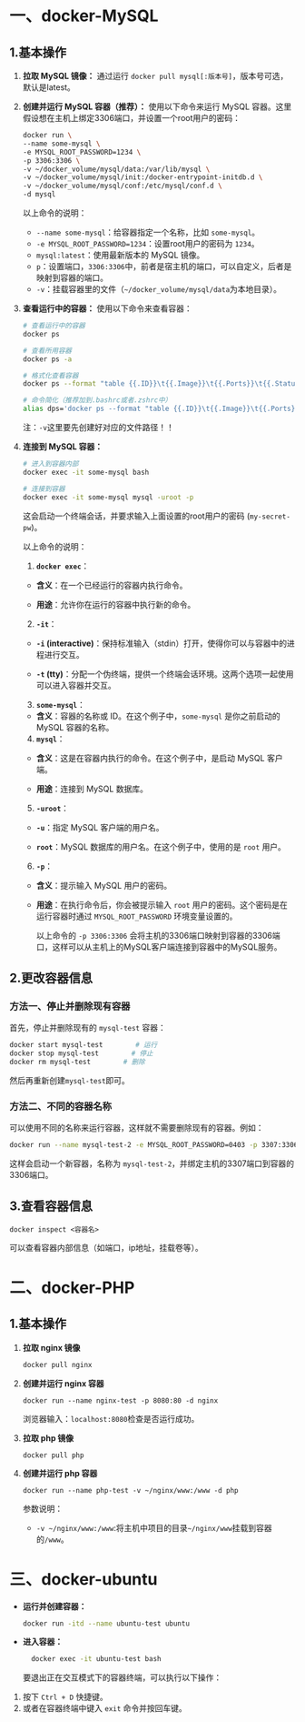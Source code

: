 # 一、docker-MySQL

## 1.基本操作

1. **拉取 MySQL 镜像：**
   通过运行 `docker pull mysql[:版本号]`，版本号可选，默认是latest。

2. **创建并运行 MySQL 容器（推荐）：**
   使用以下命令来运行 MySQL 容器。这里假设想在主机上绑定3306端口，并设置一个root用户的密码：
   
   ```bash
   docker run \
   --name some-mysql \
   -e MYSQL_ROOT_PASSWORD=1234 \
   -p 3306:3306 \
   -v ~/docker_volume/mysql/data:/var/lib/mysql \
   -v ~/docker_volume/mysql/init:/docker-entrypoint-initdb.d \
   -v ~/docker_volume/mysql/conf:/etc/mysql/conf.d \
   -d mysql
   ```
   
   以上命令的说明：
   
   - `--name some-mysql`：给容器指定一个名称，比如 `some-mysql`。
   - `-e MYSQL_ROOT_PASSWORD=1234`：设置root用户的密码为 `1234`。
   - `mysql:latest`：使用最新版本的 MySQL 镜像。
   - `p`：设置端口，`3306:3306`中，前者是宿主机的端口，可以自定义，后者是映射到容器的端口。
   - `-v`：挂载容器里的文件（`~/docker_volume/mysql/data`为本地目录）。

3. **查看运行中的容器：**
   使用以下命令来查看容器：
   
   ```bash
   # 查看运行中的容器
   docker ps
   
   # 查看所用容器
   docker ps -a 
   
   # 格式化查看容器
   docker ps --format "table {{.ID}}\t{{.Image}}\t{{.Ports}}\t{{.Status}}\t{{.Names}}"
   
   # 命令简化（推荐加到.bashrc或者.zshrc中）
   alias dps='docker ps --format "table {{.ID}}\t{{.Image}}\t{{.Ports}}\t{{.Status}}\t{{.Names}}"'
   ```
   
   注：`-v`这里要先创建好对应的文件路径！！

4. **连接到 MySQL 容器：**
   
   ```bash
   # 进入到容器内部
   docker exec -it some-mysql bash
   
   # 连接到容器
   docker exec -it some-mysql mysql -uroot -p
   ```
   
   这会启动一个终端会话，并要求输入上面设置的root用户的密码 (`my-secret-pw`)。
   
   以上命令的说明：
   
   1. **`docker exec`**：
   - **含义**：在一个已经运行的容器内执行命令。
   
   - **用途**：允许你在运行的容器中执行新的命令。
   2. **`-it`**：
   - **`-i` (interactive)**：保持标准输入（stdin）打开，使得你可以与容器中的进程进行交互。
   
   - **`-t` (tty)**：分配一个伪终端，提供一个终端会话环境。这两个选项一起使用可以进入容器并交互。
   3. **`some-mysql`**：
   - **含义**：容器的名称或 ID。在这个例子中，`some-mysql` 是你之前启动的 MySQL 容器的名称。
   4. **`mysql`**：
   - **含义**：这是在容器内执行的命令。在这个例子中，是启动 MySQL 客户端。
   
   - **用途**：连接到 MySQL 数据库。
   5. **`-uroot`**：
   - **`-u`**：指定 MySQL 客户端的用户名。
   
   - **`root`**：MySQL 数据库的用户名。在这个例子中，使用的是 `root` 用户。
   6. **`-p`**：
   - **含义**：提示输入 MySQL 用户的密码。
   
   - **用途**：在执行命令后，你会被提示输入 `root` 用户的密码。这个密码是在运行容器时通过 `MYSQL_ROOT_PASSWORD` 环境变量设置的。
     
     以上命令的 `-p 3306:3306` 会将主机的3306端口映射到容器的3306端口，这样可以从主机上的MySQL客户端连接到容器中的MySQL服务。

## 2.更改容器信息

### 方法一、停止并删除现有容器

首先，停止并删除现有的 `mysql-test` 容器：

```bash
docker start mysql-test        # 运行
docker stop mysql-test        # 停止
docker rm mysql-test        # 删除
```

然后再重新创建`mysql-test`即可。

### 方法二、不同的容器名称

可以使用不同的名称来运行容器，这样就不需要删除现有的容器。例如：

```bash
docker run --name mysql-test-2 -e MYSQL_ROOT_PASSWORD=0403 -p 3307:3306 -d mysql:latest
```

这样会启动一个新容器，名称为 `mysql-test-2`，并绑定主机的3307端口到容器的3306端口。

## 3.查看容器信息

```
docker inspect <容器名>
```

可以查看容器内部信息（如端口，ip地址，挂载卷等）。

# 二、docker-PHP

## 1.基本操作

1. **拉取 nginx 镜像**
   
   ```bash
   docker pull nginx
   ```

2. **创建并运行 nginx 容器**
   
   ```
   docker run --name nginx-test -p 8080:80 -d nginx
   ```
   
   浏览器输入：`localhost:8080`检查是否运行成功。

3. **拉取 php 镜像**
   
   ```
   docker pull php
   ```

4. **创建并运行 php 容器**
   
   ```
   docker run --name php-test -v ~/nginx/www:/www -d php
   ```
   
    参数说明：
   
   - `-v ~/nginx/www:/www`:将主机中项目的目录`~/nginx/www`挂载到容器的`/www`。

# 三、docker-ubuntu

- **运行并创建容器：**
  
  ```bash
  docker run -itd --name ubuntu-test ubuntu
  ```

- **进入容器：**
  
  ```bash
    docker exec -it ubuntu-test bash 
  ```
  
  要退出正在交互模式下的容器终端，可以执行以下操作：
1. 按下 `Ctrl + D` 快捷键。
2. 或者在容器终端中键入 `exit` 命令并按回车键。
